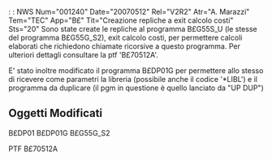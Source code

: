  :  : NWS Num="001240" Date="20070512" Rel="V2R2" Atr="A. Marazzi" Tem="TEC" App="B£" Tit="Creazione repliche a exit calcolo costi" Sts="20"
Sono state create le repliche al programma B£G55S_U (le stesse del programma B£G55G_S2), exit calcolo costi, per permettere calcoli elaborati che richiedono chiamate ricorsive a questo programma.
Per ulteriori dettagli consultare la ptf 'B£70512A'.

E' stato inoltre modificato il programma B£DP01G per permettere allo stesso di ricevere come parametri la libreria (possibile anche il codice '\*LIBL') e il programma da duplicare (il pgm in questione è quello lanciato da "UP DUP")

Oggetti Modificati
------------------
B£DP01
B£DP01G
B£G55G_S2

PTF B£70512A
